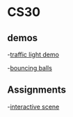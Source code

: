 # CS30

## demos
-[traffic light demo](traffic-lights)

-[bouncing balls](bouncing-balls)

## Assignments
-[interactive scene](interactive-scene)
